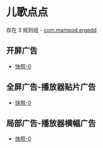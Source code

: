 # 儿歌点点

存在 3 规则组 - [com.mampod.ergedd](/src/apps/com.mampod.ergedd.ts)

## 开屏广告

- [快照-0](https://i.gkd.li/import/14370280)

## 全屏广告-播放器贴片广告

- [快照-0](https://i.gkd.li/import/14370465)

## 局部广告-播放器横幅广告

- [快照-0](https://i.gkd.li/import/14370465)
